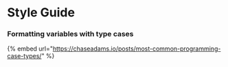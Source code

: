 # Style Guide

### Formatting variables with type cases

{% embed url="https://chaseadams.io/posts/most-common-programming-case-types/" %}


